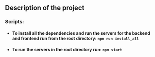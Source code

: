 ## Description of the project

### Scripts:
- #### To install all the dependencies and run the servers for the backend and frontend run from the root directory: `npm run install_all`
- #### To run the servers in the root directory run: `npm start`